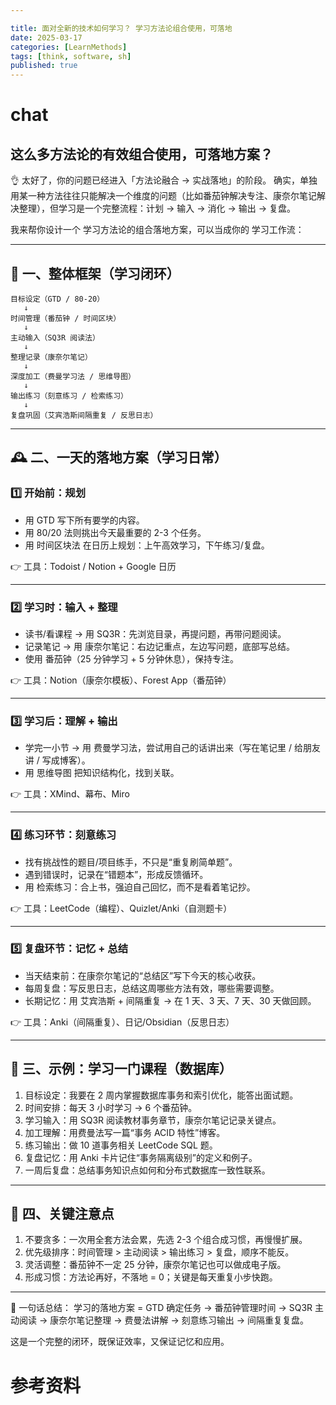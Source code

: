 ```yaml
---

title: 面对全新的技术如何学习？ 学习方法论组合使用，可落地
date: 2025-03-17
categories: [LearnMethods]
tags: [think, software, sh]
published: true
---
```



# chat

## 这么多方法论的有效组合使用，可落地方案？

👌 太好了，你的问题已经进入「方法论融合 → 实战落地」的阶段。
确实，单独用某一种方法往往只能解决一个维度的问题（比如番茄钟解决专注、康奈尔笔记解决整理），但学习是一个完整流程：计划 → 输入 → 消化 → 输出 → 复盘。

我来帮你设计一个 学习方法论的组合落地方案，可以当成你的 学习工作流：

---

## 🚀 一、整体框架（学习闭环）

```
目标设定（GTD / 80-20）
   ↓
时间管理（番茄钟 / 时间区块）
   ↓
主动输入（SQ3R 阅读法）
   ↓
整理记录（康奈尔笔记）
   ↓
深度加工（费曼学习法 / 思维导图）
   ↓
输出练习（刻意练习 / 检索练习）
   ↓
复盘巩固（艾宾浩斯间隔重复 / 反思日志）
```

---

## 🕰 二、一天的落地方案（学习日常）

### 1️⃣ 开始前：规划

* 用 GTD 写下所有要学的内容。
* 用 80/20 法则挑出今天最重要的 2-3 个任务。
* 用 时间区块法 在日历上规划：上午高效学习，下午练习/复盘。

👉 工具：Todoist / Notion + Google 日历

---

### 2️⃣ 学习时：输入 + 整理

* 读书/看课程 → 用 SQ3R：先浏览目录，再提问题，再带问题阅读。
* 记录笔记 → 用 康奈尔笔记：右边记重点，左边写问题，底部写总结。
* 使用 番茄钟（25 分钟学习 + 5 分钟休息），保持专注。

👉 工具：Notion（康奈尔模板）、Forest App（番茄钟）

---

### 3️⃣ 学习后：理解 + 输出

* 学完一小节 → 用 费曼学习法，尝试用自己的话讲出来（写在笔记里 / 给朋友讲 / 写成博客）。
* 用 思维导图 把知识结构化，找到关联。

👉 工具：XMind、幕布、Miro

---

### 4️⃣ 练习环节：刻意练习

* 找有挑战性的题目/项目练手，不只是“重复刷简单题”。
* 遇到错误时，记录在“错题本”，形成反馈循环。
* 用 检索练习：合上书，强迫自己回忆，而不是看着笔记抄。

👉 工具：LeetCode（编程）、Quizlet/Anki（自测题卡）

---

### 5️⃣ 复盘环节：记忆 + 总结

* 当天结束前：在康奈尔笔记的“总结区”写下今天的核心收获。
* 每周复盘：写反思日志，总结这周哪些方法有效，哪些需要调整。
* 长期记忆：用 艾宾浩斯 + 间隔重复 → 在 1 天、3 天、7 天、30 天做回顾。

👉 工具：Anki（间隔重复）、日记/Obsidian（反思日志）

---

## 🎯 三、示例：学习一门课程（数据库）

1. 目标设定：我要在 2 周内掌握数据库事务和索引优化，能答出面试题。
2. 时间安排：每天 3 小时学习 → 6 个番茄钟。
3. 学习输入：用 SQ3R 阅读教材事务章节，康奈尔笔记记录关键点。
4. 加工理解：用费曼法写一篇“事务 ACID 特性”博客。
5. 练习输出：做 10 道事务相关 LeetCode SQL 题。
6. 复盘记忆：用 Anki 卡片记住“事务隔离级别”的定义和例子。
7. 一周后复盘：总结事务知识点如何和分布式数据库一致性联系。

---

## 🔑 四、关键注意点

1. 不要贪多：一次用全套方法会累，先选 2-3 个组合成习惯，再慢慢扩展。
2. 优先级排序：时间管理 > 主动阅读 > 输出练习 > 复盘，顺序不能反。
3. 灵活调整：番茄钟不一定 25 分钟，康奈尔笔记也可以做成电子版。
4. 形成习惯：方法论再好，不落地 = 0；关键是每天重复小步快跑。

---

📌 一句话总结：
学习的落地方案 = GTD 确定任务 → 番茄钟管理时间 → SQ3R 主动阅读 → 康奈尔笔记整理 → 费曼法讲解 → 刻意练习输出 → 间隔重复复盘。

这是一个完整的闭环，既保证效率，又保证记忆和应用。


# 参考资料

